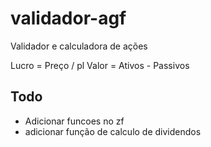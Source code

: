 # validador-agf
Validador e calculadora de ações

Lucro = Preço / pl
Valor = Ativos - Passivos

## Todo 
- Adicionar funcoes no zf
- adicionar função de calculo de dividendos
